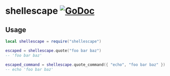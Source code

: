 # shellescape [![GoDoc](https://godoc.org/github.com/alexjx/gopher-lua-libs/shellescape?status.svg)](https://godoc.org/github.com/alexjx/gopher-lua-libs/shellescape)

## Usage

```lua
local shellescape = require("shellescape")

escaped = shellescape.quote("foo bar baz")
-- 'foo bar baz'

escaped_command = shellescape.quote_command({ "echo", "foo bar baz" })
-- echo 'foo bar baz'
```
